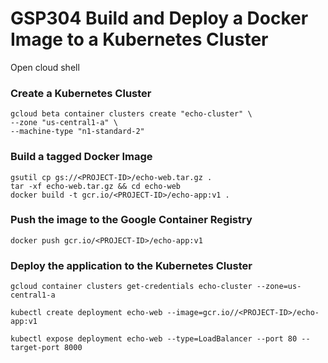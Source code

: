 # GSP304 Build and Deploy a Docker Image to a Kubernetes Cluster

Open cloud shell
### Create a Kubernetes Cluster
```shell
gcloud beta container clusters create "echo-cluster" \
--zone "us-central1-a" \
--machine-type "n1-standard-2"
```


### Build a tagged Docker Image
```shell
gsutil cp gs://<PROJECT-ID>/echo-web.tar.gz .
tar -xf echo-web.tar.gz && cd echo-web
docker build -t gcr.io/<PROJECT-ID>/echo-app:v1 .
```

### Push the image to the Google Container Registry
```shell
docker push gcr.io/<PROJECT-ID>/echo-app:v1
```

### Deploy the application to the Kubernetes Cluster
```shell
gcloud container clusters get-credentials echo-cluster --zone=us-central1-a
```
```shell
kubectl create deployment echo-web --image=gcr.io//<PROJECT-ID>/echo-app:v1
```
```shell
kubectl expose deployment echo-web --type=LoadBalancer --port 80 --target-port 8000
```